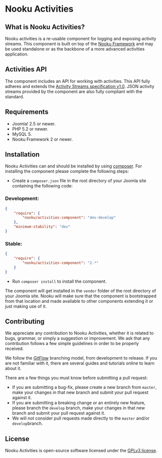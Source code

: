# Nooku Activities

## What is Nooku Activities?

Nooku activities is a re-usable component for logging and exposing activity streams. This component is built on top of the [Nooku Framework](https://github.com/nooku/nooku-framework) and may be used standalone or as the backbone of a more advanced activities application.

## Activities API

The component includes an API for working with activities. This API fully adheres and extends the [Activity Streams specification v1.0](http://activitystrea.ms/specs/json/1.0/). JSON activity streams provided by the component are also fully compliant with the standard.  

## Requirements

- Joomla! 2.5 or newer.
- PHP 5.2 or newer.
- MySQL 5.
- Nooku Framework 2 or newer.

## Installation

Nooku Activities can and should be installed by using [composer](https://getcomposer.org/). For installing the component please complete the following steps:

- Create a `composer.json` file in the root directory of your Joomla site containing the following code:

### Development:

```json
{
    "require": {
        "nooku/activities-component": "dev-develop"
    },
    "minimum-stability": "dev"
}
```

### Stable:

```json
{
    "require": {
        "nooku/activities-component": "2.*"
    }
}
```

- Run `composer install` to install the component.

The component will get installed in the `vendor` folder of the root directory of your Joomla site. Nooku will make sure that the component is bootstrapped from that location and made available to other components extending it or just making use of it.

## Contributing

We appreciate any contribution to Nooku Activities, whether it is related to bugs, grammar, or simply a suggestion or
improvement. We ask that any contribution follows a few simple guidelines in order to be properly received.

We follow the [GitFlow](gitflow-model) branching model, from development to release. If you are not familiar with it,
there are several guides and tutorials online to learn about it.

There are a few things you must know before submitting a pull request:

- If you are submitting a bug-fix, please create a new branch from `master`, make your changes in that new branch and submit your pull request against it.
- If you are submitting a breaking change or an entirely new feature, please branch the `develop` branch, make your changes in that new branch and submit your pull request against it.
- We will not consider pull requests made directly to the `master` and/or `develop`branch.

## License 

Nooku Activities is open-source software licensed under the [GPLv3 license](https://github.com/nooku/nooku-framework/blob/master/LICENSE.txt).